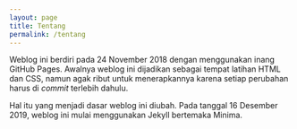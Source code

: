 ```yaml
---
layout: page
title: Tentang
permalink: /tentang
---
```


Weblog ini berdiri pada 24 November 2018 dengan menggunakan inang GitHub Pages. Awalnya weblog ini dijadikan sebagai tempat latihan HTML dan CSS, namun agak ribut untuk menerapkannya karena setiap perubahan harus di _commit_ terlebih dahulu. 

Hal itu yang menjadi dasar weblog ini diubah. Pada tanggal 16 Desember 2019, weblog ini mulai menggunakan Jekyll bertemaka Minima.
